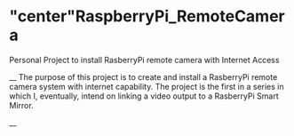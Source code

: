 # "center"RaspberryPi_RemoteCamera
Personal Project to install RasberryPi remote camera with Internet Access

__
The purpose of this project is to create and install a RasberryPi remote camera system with internet capability.
The project is the first in a series in which I, eventually, intend on linking a video output to a RasberryPi Smart Mirror.

__
